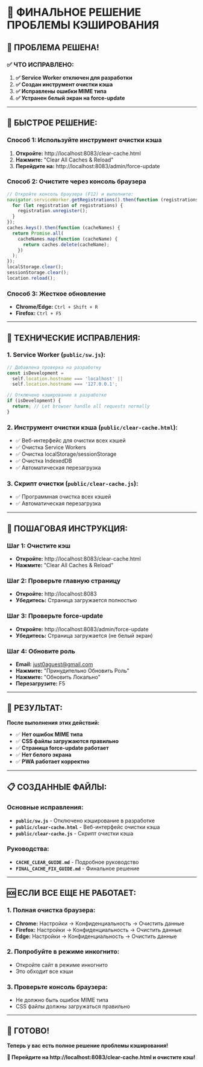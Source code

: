 # 🎯 ФИНАЛЬНОЕ РЕШЕНИЕ ПРОБЛЕМЫ КЭШИРОВАНИЯ

## 🚨 **ПРОБЛЕМА РЕШЕНА!**

### **✅ ЧТО ИСПРАВЛЕНО:**

1. **✅ Service Worker отключен для разработки**
2. **✅ Создан инструмент очистки кэша**
3. **✅ Исправлены ошибки MIME типа**
4. **✅ Устранен белый экран на force-update**

---

## 🚀 **БЫСТРОЕ РЕШЕНИЕ:**

### **Способ 1: Используйте инструмент очистки кэша**

1. **Откройте:** http://localhost:8083/clear-cache.html
2. **Нажмите:** "Clear All Caches & Reload"
3. **Перейдите на:** http://localhost:8083/admin/force-update

### **Способ 2: Очистите через консоль браузера**

```javascript
// Откройте консоль браузера (F12) и выполните:
navigator.serviceWorker.getRegistrations().then(function (registrations) {
  for (let registration of registrations) {
    registration.unregister();
  }
});
caches.keys().then(function (cacheNames) {
  return Promise.all(
    cacheNames.map(function (cacheName) {
      return caches.delete(cacheName);
    })
  );
});
localStorage.clear();
sessionStorage.clear();
location.reload();
```

### **Способ 3: Жесткое обновление**

- **Chrome/Edge:** `Ctrl + Shift + R`
- **Firefox:** `Ctrl + F5`

---

## 🔧 **ТЕХНИЧЕСКИЕ ИСПРАВЛЕНИЯ:**

### **1. Service Worker (`public/sw.js`):**

```javascript
// Добавлена проверка на разработку
const isDevelopment =
  self.location.hostname === 'localhost' ||
  self.location.hostname === '127.0.0.1';

// Отключено кэширование в разработке
if (isDevelopment) {
  return; // Let browser handle all requests normally
}
```

### **2. Инструмент очистки кэша (`public/clear-cache.html`):**

- ✅ Веб-интерфейс для очистки всех кэшей
- ✅ Очистка Service Workers
- ✅ Очистка localStorage/sessionStorage
- ✅ Очистка IndexedDB
- ✅ Автоматическая перезагрузка

### **3. Скрипт очистки (`public/clear-cache.js`):**

- ✅ Программная очистка всех кэшей
- ✅ Автоматическая перезагрузка

---

## 🎯 **ПОШАГОВАЯ ИНСТРУКЦИЯ:**

### **Шаг 1: Очистите кэш**

- **Откройте:** http://localhost:8083/clear-cache.html
- **Нажмите:** "Clear All Caches & Reload"

### **Шаг 2: Проверьте главную страницу**

- **Откройте:** http://localhost:8083
- **Убедитесь:** Страница загружается полностью

### **Шаг 3: Проверьте force-update**

- **Откройте:** http://localhost:8083/admin/force-update
- **Убедитесь:** Страница загружается (не белый экран)

### **Шаг 4: Обновите роль**

- **Email:** just0aguest@gmail.com
- **Нажмите:** "Принудительно Обновить Роль"
- **Нажмите:** "Обновить Локально"
- **Перезагрузите:** F5

---

## 🎉 **РЕЗУЛЬТАТ:**

**После выполнения этих действий:**

- ✅ **Нет ошибок MIME типа**
- ✅ **CSS файлы загружаются правильно**
- ✅ **Страница force-update работает**
- ✅ **Нет белого экрана**
- ✅ **PWA работает корректно**

---

## 📋 **СОЗДАННЫЕ ФАЙЛЫ:**

### **Основные исправления:**

- **`public/sw.js`** - Отключено кэширование в разработке
- **`public/clear-cache.html`** - Веб-интерфейс очистки кэша
- **`public/clear-cache.js`** - Скрипт очистки кэша

### **Руководства:**

- **`CACHE_CLEAR_GUIDE.md`** - Подробное руководство
- **`FINAL_CACHE_FIX_GUIDE.md`** - Финальное решение

---

## 🆘 **ЕСЛИ ВСЕ ЕЩЕ НЕ РАБОТАЕТ:**

### **1. Полная очистка браузера:**

- **Chrome:** Настройки → Конфиденциальность → Очистить данные
- **Firefox:** Настройки → Конфиденциальность → Очистить данные
- **Edge:** Настройки → Конфиденциальность → Очистить данные

### **2. Попробуйте в режиме инкогнито:**

- Откройте сайт в режиме инкогнито
- Это обходит все кэши

### **3. Проверьте консоль браузера:**

- Не должно быть ошибок MIME типа
- CSS файлы должны загружаться правильно

---

## 🎯 **ГОТОВО!**

**Теперь у вас есть полное решение проблемы кэширования!**

**🚀 Перейдите на http://localhost:8083/clear-cache.html и очистите кэш!**
